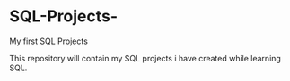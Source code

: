 # SQL-Projects-
My first SQL Projects 

This repository will contain my SQL projects i have created while learning SQL. 
